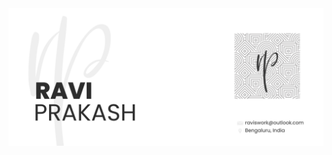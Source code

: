 <img src="https://raw.githubusercontent.com/raviprakash11/raviprakash11/main/redme-banner.png" alt="banner" height="50%" width="100%"/>

